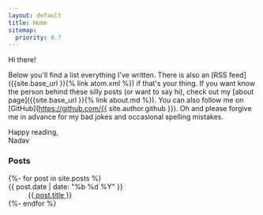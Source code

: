 ```yaml
---
layout: default
title: Home
sitemap:
  priority: 0.7
---
```


Hi there!

Below you'll find a list everything I've written. There is also an [RSS feed]({{site.base_url }}{% link atom.xml %}) if that's your thing. If you want know the person behind these silly posts (or want to say hi), check out my [about page]({{site.base_url }}{% link about.md %}). You can also follow me on [GitHub](https://github.com/{{ site.author.github }}). Oh and please forgive me in advance for my bad jokes and occasional spelling mistakes.

Happy reading,  
Nadav

<!--  You're looking at the source of this page and that's cool, but this page is kinda boring...
      But since you're here I'll tell you a secret. There's something hidden on an even more boring page. -->

### Posts
<div class="post-list">
  <dl>
  {%- for post in site.posts  %}
    <dt>{{ post.date | date: "%b %d %Y" }}</dt>
    <dd><a href="{{ site.baseurl }}{{ post.url }}">{{ post.title }}</a></dd>
  {%- endfor %}
  </dl>
</div>
